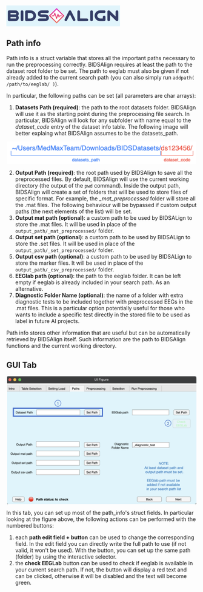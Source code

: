 <img src="logo4gui.png"
    alt="Picture"
    width="300"
/>


## Path info

Path info is a struct variable that stores all the important paths necessary to run the preprocessing correctly. BIDSAlign requires at least the path to the dataset root folder to be set. The path to eeglab must also be given if not already added to the current search path (you can also simply run `addpath( /path/to/eeglab/ )`). 

In particular, the following paths can be set (all parameters are char arrays):

1. **Datasets Path (required)**: the path to the root datasets folder. BIDSAlign will use it as the starting point during the preprocessing file search. In particular, BIDSAlign will look for any subfolder with name equal to the *dataset_code* entry of the dataset info table. The following image will better explaing what BIDSAlign assumes to be the datasets_path.

<img src="pathexample.png"
    alt="Picture"
    width="500"
    style="display: block; margin: 0 auto" 
/>

2. **Output Path (required)**: the root path used by BIDSAlign to save all the preprocessed files. By default, BIDSAlign will use the current working directory (the output of the `pwd` command). Inside the output path, BIDSAlign will create a set of folders that will be used to store files of specific format. For example, the *_mat_preprocessed* folder will store all the .mat files. The following behaviour will be bypassed if custom output paths (the next elements of the list) will be set.
3. **Output mat path (optional)**: a custom path to be used by BIDSALign to store the .mat files. It will be used in place of the `output_path/_mat_preprocessed/` folder.
4. **Output set path (optional)**: a custom path to be used by BIDSALign to store the .set files. It will be used in place of the `output_path/_set_preprocessed/` folder.
5. **Output csv path (optional)**: a custom path to be used by BIDSALign to store the marker files. It will be used in place of the `output_path/_csv_preprocessed/` folder.
6. **EEGlab path (optional)**: the path to the eeglab folder. It can be left empty if eeglab is already included in your search path. As an alternative.
7. **Diagnostic Folder Name (optional)**: the name of a folder with extra diagnostic tests to be included together with preprocessed EEGs in the .mat files. This is a particular option potentially useful for those who wants to include a specific test directly in the stored file to be used as label in future AI projects.

Path info stores other information that are useful but can be automatically retrieved by BIDSAlign itself. Such information are the path to BIDSAlign functions and the current working directory.


## GUI Tab

<img src="PathTab.png"
    alt="Picture"
    width="500"
    style="display: block; margin: 0 auto" 
/>

In this tab, you can set up most of the path_info's struct fields. In particular looking at the figure above, the following actions can be performed with the numbered buttons:

1. each **path edit field + button** can be used to change the corresponding field. In the edit field you can directly write the full path to use (if not valid, it won't be used). With the button, you can set up the same path (folder) by using the interactive selector.
2. the **check EEGLab** button can be used to check if eeglab is available in your current search path. If not, the button will display a red text and can be clicked, otherwise it will be disabled and the text will become green. 